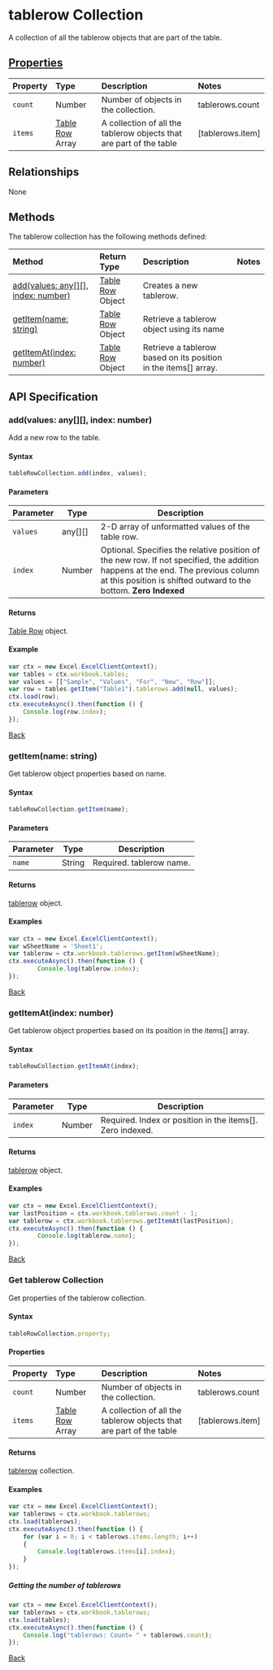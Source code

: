# tablerow Collection
A collection of all the tablerow objects that are part of the table. 

## [Properties](#get-tablerow-collection)

| Property         | Type    |Description|Notes |
|:-----------------|:--------|:----------|:-----|
|`count`| Number   | Number of objects in the collection.|tablerows.count|
|`items`| [Table Row](tablerow.md) Array | A collection of all the tablerow objects that are part of the table|[tablerows.item] |

## Relationships

None

## Methods

The tablerow collection has the following methods defined:

| Method     | Return Type    |Description|Notes  |
|:-----------------|:--------|:----------|:------|
|[add(values: any[][], index: number)](##addvalues-any-index-number)| [Table Row](tablerow.md) Object  |Creates a new tablerow. ||
|[getItem(name: string)](#getitemname-string)| [Table Row](tablerow.md) Object |Retrieve a tablerow object using its name||
|[getItemAt(index: number)](#getitematindex-number)| [Table Row](tablerow.md) Object |Retrieve a tablerow based on its position in the items[] array.||


## API Specification 


### add(values: any[][], index: number)

Add a new row to the table. 

#### Syntax
```js
tableRowCollection.add(index, values);
```
#### Parameters 
Parameter       | Type   | Description
--------------- | ------ | ------------
`values` | any[][] | 2-D array of unformatted values of the table row. 
`index` |  Number |Optional. Specifies the relative position of the new row. If not specified, the addition happens at the end. The previous column at this position is shifted outward to the bottom. **Zero Indexed**


#### Returns
[Table Row](tableRow.md) object.

#### Example
```js
var ctx = new Excel.ExcelClientContext();
var tables = ctx.workbook.tables;
var values = [["Sample", "Values", "For", "New", "Row"]];
var row = tables.getItem("Table1").tablerows.add(null, values);
ctx.load(row);
ctx.executeAsync().then(function () {
	Console.log(row.index);
});
```
[Back](#methods)

### getItem(name: string)

Get tablerow object properties based on name.

#### Syntax
```js
tableRowCollection.getItem(name);
```

#### Parameters

Parameter       | Type  | Description
--------------- | ------ | ------------
 `name`| String | Required. tablerow name. 

#### Returns

[tablerow](tablerow.md) object.

#### Examples
```js
var ctx = new Excel.ExcelClientContext();
var wSheetName = 'Sheet1';
var tablerow = ctx.workbook.tablerows.getItem(wSheetName);
ctx.executeAsync().then(function () {
		Console.log(tablerow.index);
});
```
[Back](#methods)

### getItemAt(index: number)

Get tablerow object properties based on its position in the items[] array. 

#### Syntax
```js
tableRowCollection.getItemAt(index);
```

#### Parameters

Parameter       | Type  | Description
--------------- | ------ | ------------
 `index`| Number | Required. Index or position in the items[]. Zero indexed.

#### Returns

[tablerow](tablerow.md) object.

#### Examples
```js
var ctx = new Excel.ExcelClientContext();
var lastPosition = ctx.workbook.tablerows.count - 1;
var tablerow = ctx.workbook.tablerows.getItemAt(lastPosition);
ctx.executeAsync().then(function () {
		Console.log(tablerow.name);
});
```
[Back](#methods)

### Get tablerow Collection

Get properties of the tablerow collection. 

#### Syntax
```js
tableRowCollection.property;
```

#### Properties

| Property         | Type    |Description|Notes |
|:-----------------|:--------|:----------|:-----|
|`count`| Number   | Number of objects in the collection.|tablerows.count|
|`items`| [Table Row](tablerow.md) Array  | A collection of all the tablerow objects that are part of the table|[tablerows.item] |


#### Returns

[tablerow](tablerow.md) collection. 

#### Examples

```js
var ctx = new Excel.ExcelClientContext();
var tablerows = ctx.workbook.tablerows;
ctx.load(tablerows);
ctx.executeAsync().then(function () {
	for (var i = 0; i < tablerows.items.length; i++)
	{
		Console.log(tablerows.items[i].index);
	}
});
```

##### Getting the number of tablerows

```js
var ctx = new Excel.ExcelClientContext();
var tablerows = ctx.workbook.tablerows;
ctx.load(tables);
ctx.executeAsync().then(function () {
	Console.log("tablerows: Count= " + tablerows.count);
});

```
[Back](#properties)
